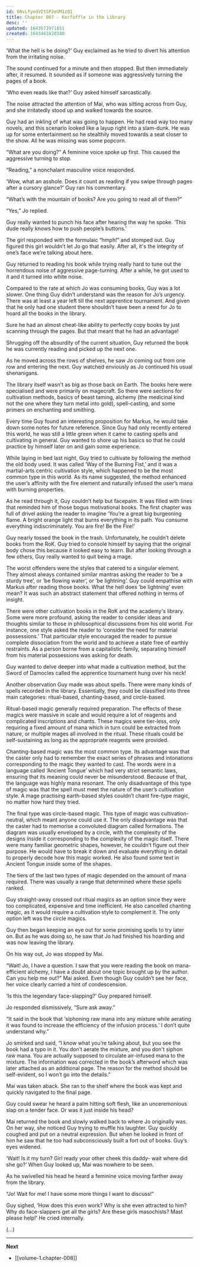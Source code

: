 ```yaml
---
id: 6NvLfyedVItSP2eUM1zQ1
title: Chapter 007 - Kerfuffle in the Library
desc: ''
updated: 1643571971851
created: 1643481820340
---
```


‘What the hell is he doing?’ Guy exclaimed as he tried to divert his attention from the irritating noise.

The sound continued for a minute and then stopped. But then immediately after, it resumed. It sounded as if someone was aggressively turning the pages of a book.

‘Who even reads like that?’ Guy asked himself sarcastically.

The noise attracted the attention of Mai, who was sitting across from Guy, and she irritatedly stood up and walked towards the source.

Guy had an inkling of what was going to happen. He had read way too many novels, and this scenario looked like a layup right into a slam-dunk. He was up for some entertainment so he stealthily moved towards a seat closer to the show. All he was missing was some popcorn.

“What are you doing?” A feminine voice spoke up first. This caused the aggressive turning to stop.

“Reading,” a nonchalant masculine voice responded.

‘Wow, what an asshole. Does it count as reading if you swipe through pages after a cursory glance?’ Guy ran his commentary.

“What’s with the mountain of books? Are you going to read all of them?”

“Yes,” Jo replied. 

Guy really wanted to punch his face after hearing the way he spoke. ‘This dude really knows how to push people’s buttons.’

The girl responded with the formulaic “hmph!” and stomped out. Guy figured this girl wouldn’t let Jo go that easily. After all, it's the integrity of one’s face we’re talking about here.

Guy returned to reading his book while trying really hard to tune out the horrendous noise of aggressive page-turning. After a while, he got used to it and it turned into white noise.

Compared to the rate at which Jo was consuming books, Guy was a lot slower. One thing Guy didn’t understand was the reason for Jo’s urgency. There was at least a year left till the next apprentice tournament. And given that he only had one student there shouldn’t have been a need for Jo to hoard all the books in the library.

Sure he had an almost cheat-like ability to perfectly copy books by just scanning through the pages. But that meant that he had an advantage!

Shrugging off the absurdity of the current situation, Guy returned the book he was currently reading and picked up the next one.

As he moved across the rows of shelves, he saw Jo coming out from one row and entering the next. Guy watched enviously as Jo continued his usual shenanigans.

The library itself wasn’t as big as those back on Earth. The books here were specialised and were primarily on magecraft. So there were sections for cultivation methods, basics of beast taming, alchemy (the medicinal kind not the one where they turn metal into gold), spell-casting, and some primers on enchanting and smithing.

Every time Guy found an interesting proposition for Markus, he would take down some notes for future reference. Since Guy had only recently entered this world, he was still a little green when it came to casting spells and cultivating in general. Guy wanted to shore up his basics so that he could practice by himself later on and gain some experience.

While laying in bed last night, Guy tried to cultivate by following the method the old body used. It was called ‘Way of the Burning Fist,’ and it was a martial-arts centric cultivation style, which happened to be the most common type in this world. As its name suggested, the method enhanced the user’s affinity with the fire element and naturally infused the user’s mana with burning properties. 

As he read through it, Guy couldn’t help but facepalm. It was filled with lines that reminded him of those bogus motivational books. The first chapter was full of drivel asking the reader to imagine ‘You’re a great big burgeoning flame. A bright orange light that burns everything in its path. You consume everything indiscriminately. You are fire! Be the Fire!’

Guy nearly tossed the book in the trash. Unfortunately, he couldn’t delete books from the RoK. Guy tried to console himself by saying that the original body chose this because it looked easy to learn. But after looking through a few others, Guy really wanted to quit being a mage.

The worst offenders were the styles that catered to a singular element. They almost always contained similar mantras asking the reader to ‘be a sturdy tree’, or ‘be flowing water’, or ‘be lightning’. Guy could empathise with Markus after reading those books. What the hell does ‘be lightning’ even mean? It was such an abstract statement that offered nothing in terms of insight.

There were other cultivation books in the RoK and the academy's library. Some were more profound, asking the reader to consider ideas and thoughts similar to those in philosophical discussions from his old world. For instance, one style asked the reader to ‘consider the need for material possessions.’ That particular style encouraged the reader to pursue complete dissociation from the world and to achieve a state free of earthly restraints. As a person borne from a capitalistic family, separating himself from his material possessions was asking for death.

Guy wanted to delve deeper into what made a cultivation method, but the Sword of Damocles called the apprentice tournament hung over his neck!

Another observation Guy made was about spells. There were many kinds of spells recorded in the library. Essentially, they could be classified into three main categories: ritual-based, chanting-based, and circle-based.

Ritual-based magic generally required preparation. The effects of these magics were massive in scale and would require a lot of reagents and complicated inscriptions and chants. These magics were tier-less, only requiring a fixed amount of mana which in turn could be extracted from nature, or multiple mages all involved in the ritual. These rituals could be self-sustaining as long as the appropriate reagents were provided.

Chanting-based magic was the most common type. Its advantage was that the caster only had to remember the exact series of phrases and intonations corresponding to the magic they wanted to cast. The words were in a language called ‘Ancient Tongue’ which had very strict semantic laws, ensuring that its meaning could never be misunderstood. Because of that, the language was highly mana resonant. The only disadvantage of this type of magic was that the spell must meet the nature of the user’s cultivation style. A mage practising earth-based styles couldn’t chant fire-type magic, no matter how hard they tried. 

The final type was circle-based magic. This type of magic was cultivation-neutral, which meant anyone could use it. The only disadvantage was that the caster had to memorise a convoluted diagram called formations. The diagram was usually enveloped by a circle, with the complexity of the designs inside it corresponding to the complexity of the magic itself. There were many familiar geometric shapes, however, he couldn’t figure out their purpose. He would have to break it down and evaluate everything in detail to properly decode how this magic worked. He also found some text in Ancient Tongue inside some of the shapes.

The tiers of the last two types of magic depended on the amount of mana required. There was usually a range that determined where these spells ranked.

Guy straight-away crossed out ritual magics as an option since they were too complicated, expensive and time inefficient. He also cancelled chanting magic, as it would require a cultivation style to complement it. The only option left was the circle magics.

Guy then began keeping an eye out for some promising spells to try later on. But as he was doing so, he saw that Jo had finished his hoarding and was now leaving the library.

On his way out, Jo was stopped by Mai.

“Wait! Jo, I have a question. I saw that you were reading the book on mana-efficient alchemy, I have a doubt about one topic brought up by the author. Can you help me out?” Mai asked. Even though Guy couldn’t see her face, her voice clearly carried a hint of condescension.

‘Is this the legendary face-slapping?’ Guy prepared himself.

Jo responded dismissively, “Sure ask away.”

“It said in the book that ‘siphoning raw mana into any mixture while aerating it was found to increase the efficiency of the infusion process.’ I don’t quite understand why.” 

Jo smirked and said, “I know what you’re talking about, but you see the book had a typo in it. You don’t aerate the mixture, and you don't siphon raw mana. You are actually supposed to circulate air-infused mana to the mixture. The information was corrected in the book’s afterword which was later attached as an additional page. The reason for the method should be self-evident, so I won’t go into the details.”

Mai was taken aback. She ran to the shelf where the book was kept and quickly navigated to the final page.

Guy could swear he heard a palm hitting soft flesh, like an unceremonious slap on a tender face. Or was it just inside his head?

Mai returned the book and slowly walked back to where Jo originally was. On her way, she noticed Guy trying to muffle his laughter. Guy quickly coughed and put on a neutral expression. But when he looked in front of him he saw that he too had subconsciously built a fort out of books. Guy’s eyes widened.

‘Wait! Is it my turn? Girl ready your other cheek this daddy- wait where did she go?’ When Guy looked up, Mai was nowhere to be seen.

As he swivelled his head he heard a feminine voice moving farther away from the library.

“Jo! Wait for me! I have some more things I want to discuss!”

Guy sighed, ‘How does this even work? Why is she even attracted to him? Why do face-slappers get all the girls? Are these girls masochists? Mast please help!’ He cried internally.

(…)

____

**Next**
* [[volume-1.chapter-008]]